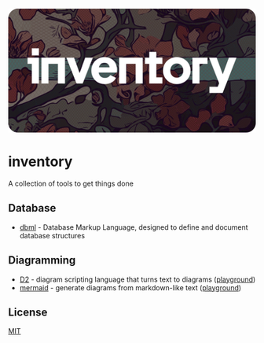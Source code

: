 ![inventory](./banner.webp)

# inventory

A collection of tools to get things done

## Database

- [dbml](https://github.com/holistics/dbml) - Database Markup Language, designed to define and document database structures

## Diagramming

- [D2](https://github.com/terrastruct/d2) - diagram scripting language that turns text to diagrams ([playground](https://play.d2lang.com))
- [mermaid](https://github.com/mermaid-js/mermaid) - generate diagrams from markdown-like text ([playground](https://mermaid.live))

## License

[MIT](./LICENSE.md)
